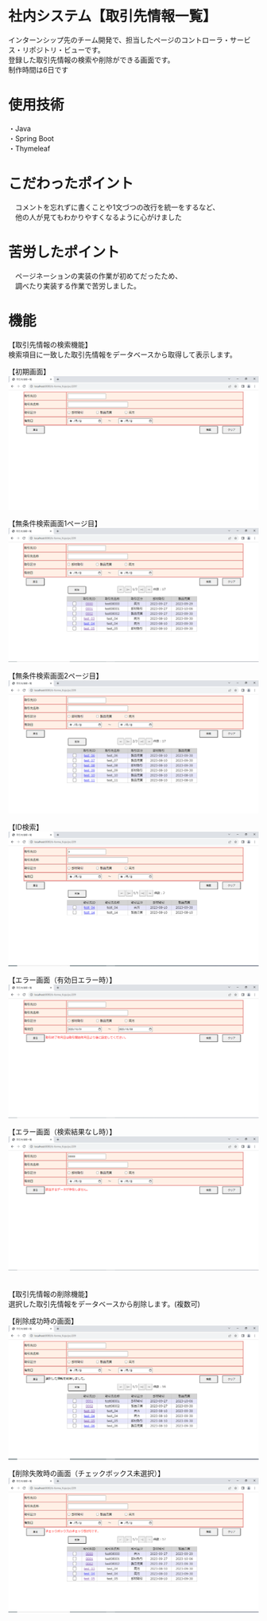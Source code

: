 # 社内システム【取引先情報一覧】
インターンシップ先のチーム開発で、担当したページのコントローラ・サービス・リポジトリ・ビューです。<br>
登録した取引先情報の検索や削除ができる画面です。<br>
制作時間は6日です<br>

# 使用技術
・Java <br>
・Spring Boot <br>
・Thymeleaf<br>

# こだわったポイント
　コメントを忘れずに書くことや1文づつの改行を統一をするなど、<br>
　他の人が見てもわかりやすくなるように心がけました<br>

# 苦労したポイント
　ページネーションの実装の作業が初めてだったため、<br>
　調べたり実装する作業で苦労しました。<br>

# 機能
【取引先情報の検索機能】 <br>
検索項目に一致した取引先情報をデータベースから取得して表示します。<br>

【初期画面】
![](images/torisikiski_toroku_shoki_gamen.PNG)

【無条件検索画面1ページ目】
![](images/torisikiski_toroku_kensaku_mujoken.PNG)

【無条件検索画面2ページ目】
![](images/torisikiski_toroku_kensaku_mujoken2.PNG)

【ID検索】
![](images/torisikiski_toroku_kensaku_id.PNG)

【エラー画面（有効日エラー時）】
![](images/torisikiski_toroku_kensaku_error1.PNG)

【エラー画面（検索結果なし時）】
![](images/torisikiski_toroku_kensaku_error2.PNG)
<br>
<br>
<br>
【取引先情報の削除機能】 <br>
選択した取引先情報をデータベースから削除します。(複数可)<br>

【削除成功時の画面】
![](images/torisikiski_toroku_sakujo_message.PNG)

【削除失敗時の画面（チェックボックス未選択）】
![](images/torisikiski_toroku_sakujo_error.PNG)